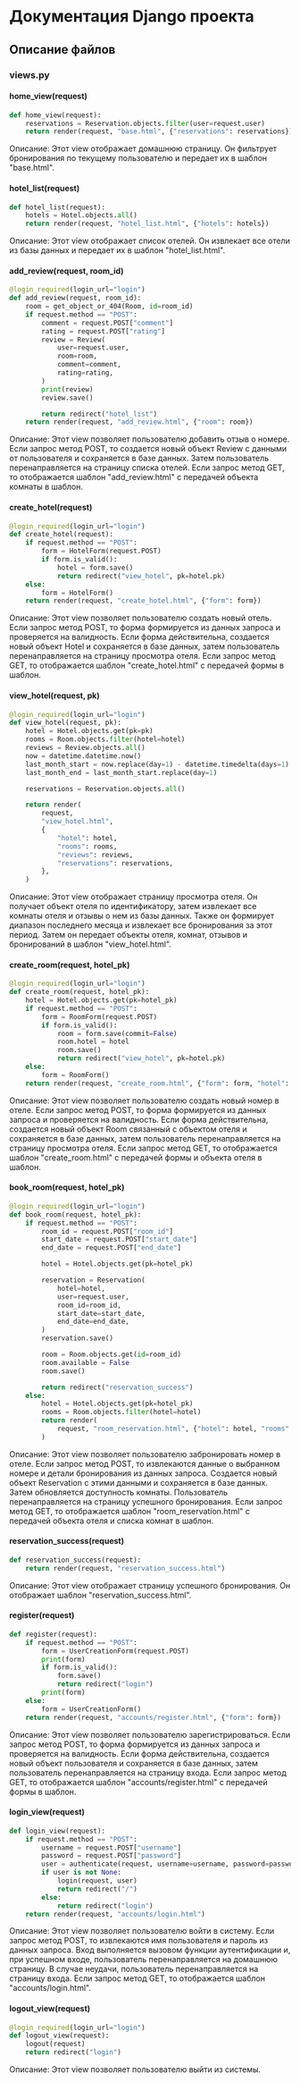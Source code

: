 # Документация Django проекта

## Описание файлов

### views.py

#### home_view(request)

```python
def home_view(request):
    reservations = Reservation.objects.filter(user=request.user)
    return render(request, "base.html", {"reservations": reservations})
```

Описание: Этот view отображает домашнюю страницу. Он фильтрует бронирования по текущему пользователю и передает их в шаблон "base.html".

#### hotel_list(request)

```python
def hotel_list(request):
    hotels = Hotel.objects.all()
    return render(request, "hotel_list.html", {"hotels": hotels})
```

Описание: Этот view отображает список отелей. Он извлекает все отели из базы данных и передает их в шаблон "hotel_list.html".

#### add_review(request, room_id)

```python
@login_required(login_url="login")
def add_review(request, room_id):
    room = get_object_or_404(Room, id=room_id)
    if request.method == "POST":
        comment = request.POST["comment"]
        rating = request.POST["rating"]
        review = Review(
            user=request.user,
            room=room,
            comment=comment,
            rating=rating,
        )
        print(review)
        review.save()

        return redirect("hotel_list")
    return render(request, "add_review.html", {"room": room})
```
Описание: Этот view позволяет пользователю добавить отзыв о номере. Если запрос метод POST, то создается новый объект Review с данными от пользователя и сохраняется в базе данных. Затем пользователь перенаправляется на страницу списка отелей. Если запрос метод GET, то отображается шаблон "add_review.html" с передачей объекта комнаты в шаблон.

#### create_hotel(request)

```python
@login_required(login_url="login")
def create_hotel(request):
    if request.method == "POST":
        form = HotelForm(request.POST)
        if form.is_valid():
            hotel = form.save()
            return redirect("view_hotel", pk=hotel.pk)
    else:
        form = HotelForm()
    return render(request, "create_hotel.html", {"form": form})
```
Описание: Этот view позволяет пользователю создать новый отель. Если запрос метод POST, то форма формируется из данных запроса и проверяется на валидность. Если форма действительна, создается новый объект Hotel и сохраняется в базе данных, затем пользователь перенаправляется на страницу просмотра отеля. Если запрос метод GET, то отображается шаблон "create_hotel.html" с передачей формы в шаблон.

#### view_hotel(request, pk)

```python
@login_required(login_url="login")
def view_hotel(request, pk):
    hotel = Hotel.objects.get(pk=pk)
    rooms = Room.objects.filter(hotel=hotel)
    reviews = Review.objects.all()
    now = datetime.datetime.now()
    last_month_start = now.replace(day=1) - datetime.timedelta(days=1)
    last_month_end = last_month_start.replace(day=1)

    reservations = Reservation.objects.all()

    return render(
        request,
        "view_hotel.html",
        {
            "hotel": hotel,
            "rooms": rooms,
            "reviews": reviews,
            "reservations": reservations,
        },
    )
```
Описание: Этот view отображает страницу просмотра отеля. Он получает объект отеля по идентификатору, затем извлекает все комнаты отеля и отзывы о нем из базы данных. Также он формирует диапазон последнего месяца и извлекает все бронирования за этот период. Затем он передает объекты отеля, комнат, отзывов и бронирований в шаблон "view_hotel.html".

#### create_room(request, hotel_pk)

```python
@login_required(login_url="login")
def create_room(request, hotel_pk):
    hotel = Hotel.objects.get(pk=hotel_pk)
    if request.method == "POST":
        form = RoomForm(request.POST)
        if form.is_valid():
            room = form.save(commit=False)
            room.hotel = hotel
            room.save()
            return redirect("view_hotel", pk=hotel.pk)
    else:
        form = RoomForm()
    return render(request, "create_room.html", {"form": form, "hotel": hotel})
```
Описание: Этот view позволяет пользователю создать новый номер в отеле. Если запрос метод POST, то форма формируется из данных запроса и проверяется на валидность. Если форма действительна, создается новый объект Room связанный с объектом отеля и сохраняется в базе данных, затем пользователь перенаправляется на страницу просмотра отеля. Если запрос метод GET, то отображается шаблон "create_room.html" с передачей формы и объекта отеля в шаблон.

#### book_room(request, hotel_pk)

```python
@login_required(login_url="login")
def book_room(request, hotel_pk):
    if request.method == "POST":
        room_id = request.POST["room_id"]
        start_date = request.POST["start_date"]
        end_date = request.POST["end_date"]

        hotel = Hotel.objects.get(pk=hotel_pk)

        reservation = Reservation(
            hotel=hotel,
            user=request.user,
            room_id=room_id,
            start_date=start_date,
            end_date=end_date,
        )
        reservation.save()

        room = Room.objects.get(id=room_id)
        room.available = False
        room.save()

        return redirect("reservation_success")
    else:
        hotel = Hotel.objects.get(pk=hotel_pk)
        rooms = Room.objects.filter(hotel=hotel)
        return render(
            request, "room_reservation.html", {"hotel": hotel, "rooms": rooms}
        )
```
Описание: Этот view позволяет пользователю забронировать номер в отеле. Если запрос метод POST, то извлекаются данные о выбранном номере и детали бронирования из данных запроса. Создается новый объект Reservation с этими данными и сохраняется в базе данных. Затем обновляется доступность комнаты. Пользователь перенаправляется на страницу успешного бронирования. Если запрос метод GET, то отображается шаблон "room_reservation.html" с передачей объекта отеля и списка комнат в шаблон.

#### reservation_success(request)

```python
def reservation_success(request):
    return render(request, "reservation_success.html")
```
Описание: Этот view отображает страницу успешного бронирования. Он отображает шаблон "reservation_success.html".

#### register(request)

```python
def register(request):
    if request.method == "POST":
        form = UserCreationForm(request.POST)
        print(form)
        if form.is_valid():
            form.save()
            return redirect("login")
        print(form)
    else:
        form = UserCreationForm()
    return render(request, "accounts/register.html", {"form": form})
```
Описание: Этот view позволяет пользователю зарегистрироваться. Если запрос метод POST, то форма формируется из данных запроса и проверяется на валидность. Если форма действительна, создается новый объект пользователя и сохраняется в базе данных, затем пользователь перенаправляется на страницу входа. Если запрос метод GET, то отображается шаблон "accounts/register.html" с передачей формы в шаблон.

#### login_view(request)

```python
def login_view(request):
    if request.method == "POST":
        username = request.POST["username"]
        password = request.POST["password"]
        user = authenticate(request, username=username, password=password)
        if user is not None:
            login(request, user)
            return redirect("/")
        else:
            return redirect("login")
    return render(request, "accounts/login.html")
```
Описание: Этот view позволяет пользователю войти в систему. Если запрос метод POST, то извлекаются имя пользователя и пароль из данных запроса. Вход выполняется вызовом функции аутентификации и, при успешном входе, пользователь перенаправляется на домашнюю страницу. В случае неудачи, пользователь перенаправляется на страницу входа. Если запрос метод GET, то отображается шаблон "accounts/login.html".


#### logout_view(request)

```python
@login_required(login_url="login")
def logout_view(request):
    logout(request)
    return redirect("login")
```
Описание: Этот view позволяет пользователю выйти из системы.